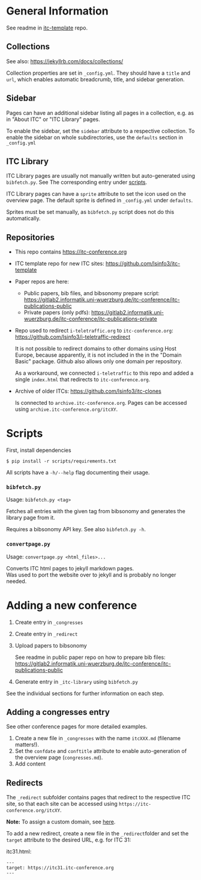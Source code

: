 # General Information

See readme in [itc-template](https://github.com/lsinfo3/itc-template) repo.

## Collections

See also: <https://jekyllrb.com/docs/collections/>

Collection properties are set in `_config.yml`. They should have a `title` and `url`, which enables automatic breadcrumb, title, and sidebar generation.

## Sidebar

Pages can have an additional sidebar listing all pages in a collection, e.g. as in "About ITC" or "ITC Library" pages.

To enable the sidebar, set the `sidebar` attribute to a respective collection.
To enable the sidebar on whole subdirectories, use the `defaults` section in `_config.yml`

## ITC Library

ITC Library pages are usually not manually written but auto-generated using `bibfetch.py`. See The corresponding entry under [scripts](#scripts).

ITC Library pages can have a `sprite` attribute to set the icon used on the overview page.
The default sprite is defined in `_config.yml` under `defaults`.

Sprites must be set manually, as `bibfetch.py` script does not do this automatically.

## Repositories

* This repo contains <https://itc-conference.org>
* ITC template repo for new ITC sites: <https://github.com/lsinfo3/itc-template>
* Paper repos are here:
    * Public papers, bib files, and bibsonomy prepare script: <https://gitlab2.informatik.uni-wuerzburg.de/itc-conference/itc-publications-public>
    * Private papers (only pdfs): <https://gitlab2.informatik.uni-wuerzburg.de/itc-conference/itc-publications-private>
* Repo used to redirect `i-teletraffic.org` to `itc-conference.org`: <https://github.com/lsinfo3/i-teletraffic-redirect>

    It is not possible to redirect domains to other domains using Host Europe, because apparently, it is not included in the in the "Domain Basic" package.
    Github also allows only one domain per repository.

    As a workaround, we connected `i-teletraffic` to this repo and added a single `index.html` that redirects to `itc-conference.org`.
* Archive of older ITCs: https://github.com/lsinfo3/itc-clones

    Is connected to `archive.itc-conference.org`. Pages can be accessed using `archive.itc-conference.org/itcXY`.


# Scripts

First, install dependencies
```
$ pip install -r scripts/requirements.txt
```

All scripts have a `-h/--help` flag documenting their usage.

### `bibfetch.py`

Usage: `bibfetch.py <tag>`

Fetches all entries with the given tag from bibsonomy and generates the library page from it.

Requires a bibsonomy API key. See also `bibfetch.py -h`.

### `convertpage.py`

Usage: `convertpage.py <html_files>...`

Converts ITC html pages to jekyll markdown pages.<br/>
Was used to port the website over to jekyll and is probably no longer needed.

# Adding a new conference

1. Create entry in `_congresses`
2. Create entry in `_redirect`
3. Upload papers to bibsonomy

    See readme in public paper repo on how to prepare bib files: <https://gitlab2.informatik.uni-wuerzburg.de/itc-conference/itc-publications-public>
4. Generate entry in `_itc-library` using `bibfetch.py`

See the individual sections for further information on each step.

## Adding a congresses entry

See other conference pages for more detailed examples.

1. Create a new file in `_congresses` with the name `itcXXX.md` (filename matters!).
2. Set the `confdate` and `conftitle` attribute to enable auto-generation of the overview page (`congresses.md`).
3. Add content


## Redirects

The `_redirect` subfolder contains pages that redirect to the respective ITC site, so that each site can be accessed using `https://itc-conference.org/itcXY`.

**Note:** To assign a custom domain, see [here](https://github.com/lsinfo3/itc-template#custom-domain).

To add a new redirect, create a new file in the `_redirect`folder and set the `target` attribute to the desired URL, e.g. for ITC 31:

itc31.html:
```
---
target: https://itc31.itc-conference.org
---
```
